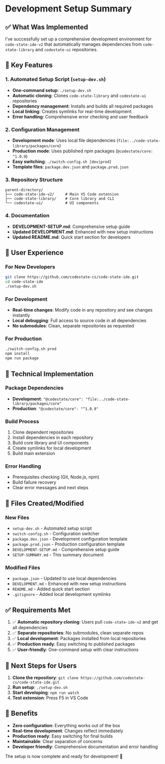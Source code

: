 # Development Setup Summary

## ✅ What Was Implemented

I've successfully set up a comprehensive development environment for `code-state-ide-v2` that automatically manages dependencies from `code-state-library` and `codestate-ui` repositories.

## 🚀 Key Features

### 1. Automated Setup Script (`setup-dev.sh`)
- **One-command setup**: `./setup-dev.sh`
- **Automatic cloning**: Clones `code-state-library` and `codestate-ui` repositories
- **Dependency management**: Installs and builds all required packages
- **Local linking**: Creates symlinks for real-time development
- **Error handling**: Comprehensive error checking and user feedback

### 2. Configuration Management
- **Development mode**: Uses local file dependencies (`file:../code-state-library/packages/core`)
- **Production mode**: Uses published npm packages (`@codestate/core: ^1.0.9`)
- **Easy switching**: `./switch-config.sh [dev|prod]`
- **Template files**: `package.dev.json` and `package.prod.json`

### 3. Repository Structure
```
parent-directory/
├── code-state-ide-v2/     # Main VS Code extension
├── code-state-library/    # Core library and CLI  
└── codestate-ui/          # UI components
```

### 4. Documentation
- **DEVELOPMENT-SETUP.md**: Comprehensive setup guide
- **Updated DEVELOPMENT.md**: Enhanced with new setup instructions
- **Updated README.md**: Quick start section for developers

## 🎯 User Experience

### For New Developers
```bash
git clone https://github.com/codestate-cs/code-state-ide.git
cd code-state-ide
./setup-dev.sh
```

### For Development
- **Real-time changes**: Modify code in any repository and see changes instantly
- **Local debugging**: Full access to source code in all dependencies
- **No submodules**: Clean, separate repositories as requested

### For Production
```bash
./switch-config.sh prod
npm install
npm run package
```

## 🔧 Technical Implementation

### Package Dependencies
- **Development**: `"@codestate/core": "file:../code-state-library/packages/core"`
- **Production**: `"@codestate/core": "^1.0.9"`

### Build Process
1. Clone dependent repositories
2. Install dependencies in each repository
3. Build core library and UI components
4. Create symlinks for local development
5. Build main extension

### Error Handling
- Prerequisites checking (Git, Node.js, npm)
- Build failure recovery
- Clear error messages and next steps

## 📁 Files Created/Modified

### New Files
- `setup-dev.sh` - Automated setup script
- `switch-config.sh` - Configuration switcher
- `package.dev.json` - Development configuration template
- `package.prod.json` - Production configuration template
- `DEVELOPMENT-SETUP.md` - Comprehensive setup guide
- `SETUP-SUMMARY.md` - This summary document

### Modified Files
- `package.json` - Updated to use local dependencies
- `DEVELOPMENT.md` - Enhanced with new setup instructions
- `README.md` - Added quick start section
- `.gitignore` - Added local development symlinks

## ✅ Requirements Met

1. ✅ **Automatic repository cloning**: Users pull `code-state-ide-v2` and get all dependencies
2. ✅ **Separate repositories**: No submodules, clean separate repos
3. ✅ **Local development**: Packages installed from local repositories
4. ✅ **Production ready**: Easy switching to published packages
5. ✅ **User-friendly**: One-command setup with clear instructions

## 🚀 Next Steps for Users

1. **Clone the repository**: `git clone https://github.com/codestate-cs/code-state-ide.git`
2. **Run setup**: `./setup-dev.sh`
3. **Start developing**: `npm run watch`
4. **Test extension**: Press F5 in VS Code

## 🎉 Benefits

- **Zero configuration**: Everything works out of the box
- **Real-time development**: Changes reflect immediately
- **Production ready**: Easy switching for final builds
- **Maintainable**: Clear separation of concerns
- **Developer friendly**: Comprehensive documentation and error handling

The setup is now complete and ready for development! 🚀